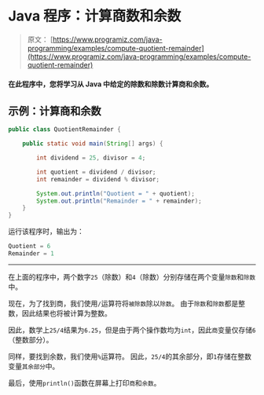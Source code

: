 # Java 程序：计算商数和余数

> 原文： [https://www.programiz.com/java-programming/examples/compute-quotient-remainder](https://www.programiz.com/java-programming/examples/compute-quotient-remainder)

#### 在此程序中，您将学习从 Java 中给定的除数和除数计算商和余数。

## 示例：计算商和余数

```java
public class QuotientRemainder {

    public static void main(String[] args) {

        int dividend = 25, divisor = 4;

        int quotient = dividend / divisor;
        int remainder = dividend % divisor;

        System.out.println("Quotient = " + quotient);
        System.out.println("Remainder = " + remainder);
    }
}
```

运行该程序时，输出为：

```java
Quotient = 6
Remainder = 1
```

* * *

在上面的程序中，两个数字`25`（除数）和`4`（除数）分别存储在两个变量`除数`和`除数`中。

现在，为了找到商，我们使用`/`运算符将`被除数`除以`除数`。 由于`除数`和`除数`都是整数，因此结果也将被计算为整数。

因此，数学上`25/4`结果为`6.25`，但是由于两个操作数均为`int`，因此`商`变量仅存储`6`（整数部分）。

同样，要找到余数，我们使用`%`运算符。 因此，`25/4`的其余部分，即`1`存储在整数变量`其余部分`中。

最后，使用`println()`函数在屏幕上打印`商`和`余数`。